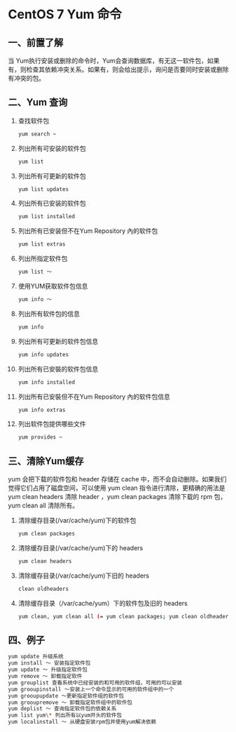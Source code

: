 # CentOS 7 Yum 命令

## 一、前置了解

  当 Yum执行安装或删除的命令时，Yum会查询数据库，有无这一软件包，如果有，则检查其依赖冲突关系。如果有，则会给出提示，询问是否要同时安装或删除有冲突的包。

## 二、Yum 查询

1. 查找软件包

   ```sh
   yum search ~
   ```

2. 列出所有可安装的软件包

   ```sh
   yum list
   ```

3. 列出所有可更新的软件包

   ```sh
   yum list updates
   ```

4. 列出所有已安装的软件包

   ```sh
   yum list installed
   ```

5. 列出所有已安装但不在Yum Repository 內的软件包

   ```sh
   yum list extras
   ```

6. 列出所指定软件包

   ```sh
   yum list ～
   ```

7. 使用YUM获取软件包信息

   ```sh
   yum info ～
   ```

8. 列出所有软件包的信息

   ```sh
   yum info
   ```

9. 列出所有可更新的软件包信息

   ```sh
   yum info updates
   ```

10. 列出所有已安裝的软件包信息

    ```sh
    yum info installed
    ```

11. 列出所有已安裝但不在Yum Repository 內的软件包信息

    ```sh
    yum info extras
    ```

12. 列出软件包提供哪些文件

    ```sh
    yum provides ~
    ```

## 三、清除Yum缓存

  yum 会把下载的软件包和 header 存储在 cache 中，而不会自动删除。如果我们觉得它们占用了磁盘空间，可以使用 yum clean 指令进行清除，更精确的用法是 yum clean headers 清除 header ，yum clean packages 清除下载的 rpm 包，yum clean all 清除所有。

1. 清除缓存目录(/var/cache/yum)下的软件包

   ```sh
   yum clean packages
   ```

2. 清除缓存目录(/var/cache/yum)下的 headers

   ```sh
   yum clean headers
   ```

3. 清除缓存目录(/var/cache/yum)下旧的 headers

   ```sh
   clean oldheaders
   ```

4. 清除缓存目录（/var/cache/yum）下的软件包及旧的 headers

   ```sh
   yum clean, yum clean all (= yum clean packages; yum clean oldheaders)
   ```

## 四、例子

```sh
yum update 升级系统
yum install ～ 安装指定软件包
yum update ～ 升级指定软件包
yum remove ～ 卸载指定软件
yum grouplist 查看系统中已经安装的和可用的软件组，可用的可以安装
yum grooupinstall ～安装上一个命令显示的可用的软件组中的一个
yum grooupupdate ～更新指定软件组的软件包
yum grooupremove ～ 卸载指定软件组中的软件包
yum deplist ～ 查询指定软件包的依赖关系
yum list yum\* 列出所有以yum开头的软件包
yum localinstall ～ 从硬盘安装rpm包并使用yum解决依赖
```
